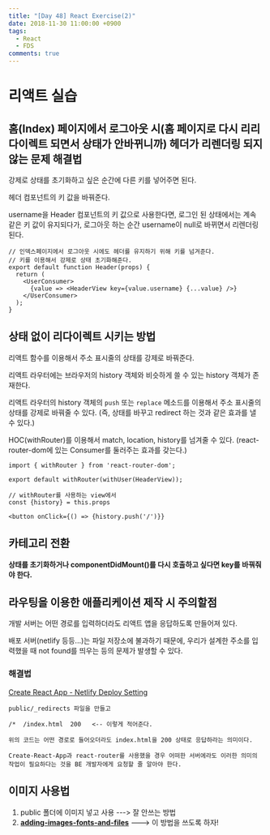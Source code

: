 ```yaml
---
title: "[Day 48] React Exercise(2)"
date: 2018-11-30 11:00:00 +0900
tags:
  - React
  - FDS
comments: true
---
```


# 리액트 실습

## 홈(Index) 페이지에서 로그아웃 시(홈 페이지로 다시 리리다이렉트 되면서 상태가 안바뀌니까) 헤더가 리렌더링 되지 않는 문제 해결법

강제로 상태를 초기화하고 싶은 순간에 다른 키를 넣어주면 된다.

헤더 컴포넌트의 키 값을 바꿔준다.

username을 Header 컴포넌트의 키 값으로 사용한다면, 로그인 된 상태에서는 계속 같은 키 값이 유지되다가, 로그아웃 하는 순간 username이 null로 바뀌면서 리렌더링 된다.

```react
// 인덱스페이지에서 로그아웃 시에도 헤더를 유지하기 위해 키를 넘겨준다.
// 키를 이용해서 강제로 상태 초기화해준다.
export default function Header(props) {
  return (
    <UserConsumer>
      {value => <HeaderView key={value.username} {...value} />}
    </UserConsumer>
  );
}
```



## 상태 없이 리다이렉트 시키는 방법

리액트 함수를 이용해서 주소 표시줄의 상태를 강제로 바꿔준다.

리액트 라우터에는 브라우저의 history 객체와 비슷하게 쓸 수 있는 history 객체가 존재한다.

리액트 라우터의 history 객체의 `push` 또는 `replace` 메소드를 이용해서 주소 표시줄의 상태를 강제로 바꿔줄 수 있다. (즉, 상태를 바꾸고 redirect 하는 것과 같은 효과를 낼 수 있다.)

HOC(withRouter)를 이용해서 match, location, history를 넘겨줄 수 있다. (react-router-dom에 있는 Consumer를 둘러주는 효과를 갖는다.)

```react
import { withRouter } from 'react-router-dom';

export default withRouter(withUser(HeaderView));
```

```react
// withRouter를 사용하는 view에서
const {history} = this.props

<button onClick={() => {history.push('/')}}
```



## 카테고리 전환

**상태를 초기화하거나 componentDidMount()를 다시 호출하고 싶다면 key를 바꿔줘야 한다.**



## 라우팅을 이용한 애플리케이션 제작 시 주의할점

개발 서버는 어떤 경로를 입력하더라도 리액트 앱을 응답하도록 만들어져 있다.

배포 서버(netlify 등등...)는 파일 저장소에 불과하기 때문에, 우리가 설계한 주소를 입력했을 때 not found를 띄우는 등의 문제가 발생할 수 있다.

### 해결법

[Create React App - Netlify Deploy Setting](https://facebook.github.io/create-react-app/docs/deployment#netlify-https-wwwnetlifycom)

```text
public/_redirects 파일을 만들고

/*  /index.html  200   <-- 이렇게 적어준다.

위의 코드는 어떤 경로로 들어오더라도 index.html을 200 상태로 응답하라는 의미이다.

Create-React-App과 react-router를 사용했을 경우 어떠한 서버에라도 이러한 의미의 작업이 필요하다는 것을 BE 개발자에게 요청할 줄 알아야 한다.
```



## 이미지 사용법

1. public 폴더에 이미지 넣고 사용 ---> 잘 안쓰는 방법
2. **[adding-images-fonts-and-files](https://facebook.github.io/create-react-app/docs/adding-images-fonts-and-files)** ---> 이 방법을 쓰도록 하자!